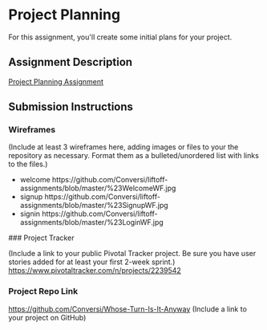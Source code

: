 # Project Planning
For this assignment, you'll create some initial plans for your project.

## Assignment Description
[Project Planning Assignment](https://education.launchcode.org/liftoff/assignments/planning/)

## Submission Instructions

### Wireframes

(Include at least 3 wireframes here, adding images or files to your the repository as necessary. Format them as a bulleted/unordered list with links to the files.)
<ul>
<li>welcome https://github.com/Conversi/liftoff-assignments/blob/master/%23WelcomeWF.jpg</li>
<li>signup https://github.com/Conversi/liftoff-assignments/blob/master/%23SignupWF.jpg</li>
<li>signin https://github.com/Conversi/liftoff-assignments/blob/master/%23LoginWF.jpg</li>
</ul>
### Project Tracker

(Include a link to your public Pivotal Tracker project. Be sure you have user stories added for at least your first 2-week sprint.)
https://www.pivotaltracker.com/n/projects/2239542
### Project Repo Link
https://github.com/Conversi/Whose-Turn-Is-It-Anyway
(Include a link to your project on GitHub)
